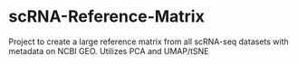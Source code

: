 # scRNA-Reference-Matrix
Project to create a large reference matrix from all scRNA-seq datasets with metadata on NCBI GEO. Utilizes PCA and UMAP/tSNE
